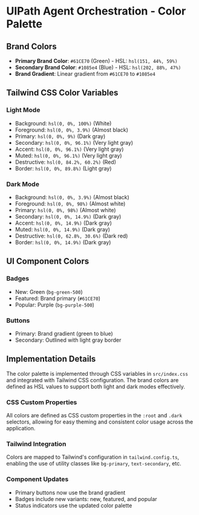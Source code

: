 # UIPath Agent Orchestration - Color Palette

## Brand Colors

- **Primary Brand Color**: `#61CE70` (Green) - HSL: `hsl(151, 44%, 59%)`
- **Secondary Brand Color**: `#1085e4` (Blue) - HSL: `hsl(202, 88%, 47%)`
- **Brand Gradient**: Linear gradient from `#61CE70` to `#1085e4`

## Tailwind CSS Color Variables

### Light Mode
- Background: `hsl(0, 0%, 100%)` (White)
- Foreground: `hsl(0, 0%, 3.9%)` (Almost black)
- Primary: `hsl(0, 0%, 9%)` (Dark gray)
- Secondary: `hsl(0, 0%, 96.1%)` (Very light gray)
- Accent: `hsl(0, 0%, 96.1%)` (Very light gray)
- Muted: `hsl(0, 0%, 96.1%)` (Very light gray)
- Destructive: `hsl(0, 84.2%, 60.2%)` (Red)
- Border: `hsl(0, 0%, 89.8%)` (Light gray)

### Dark Mode
- Background: `hsl(0, 0%, 3.9%)` (Almost black)
- Foreground: `hsl(0, 0%, 98%)` (Almost white)
- Primary: `hsl(0, 0%, 98%)` (Almost white)
- Secondary: `hsl(0, 0%, 14.9%)` (Dark gray)
- Accent: `hsl(0, 0%, 14.9%)` (Dark gray)
- Muted: `hsl(0, 0%, 14.9%)` (Dark gray)
- Destructive: `hsl(0, 62.8%, 30.6%)` (Dark red)
- Border: `hsl(0, 0%, 14.9%)` (Dark gray)

## UI Component Colors

### Badges
- New: Green (`bg-green-500`)
- Featured: Brand primary (`#61CE70`)
- Popular: Purple (`bg-purple-500`)

### Buttons
- Primary: Brand gradient (green to blue)
- Secondary: Outlined with light gray border

## Implementation Details

The color palette is implemented through CSS variables in `src/index.css` and integrated with Tailwind CSS configuration. The brand colors are defined as HSL values to support both light and dark modes effectively.

### CSS Custom Properties
All colors are defined as CSS custom properties in the `:root` and `.dark` selectors, allowing for easy theming and consistent color usage across the application.

### Tailwind Integration
Colors are mapped to Tailwind's configuration in `tailwind.config.ts`, enabling the use of utility classes like `bg-primary`, `text-secondary`, etc.

### Component Updates
- Primary buttons now use the brand gradient
- Badges include new variants: new, featured, and popular
- Status indicators use the updated color palette
